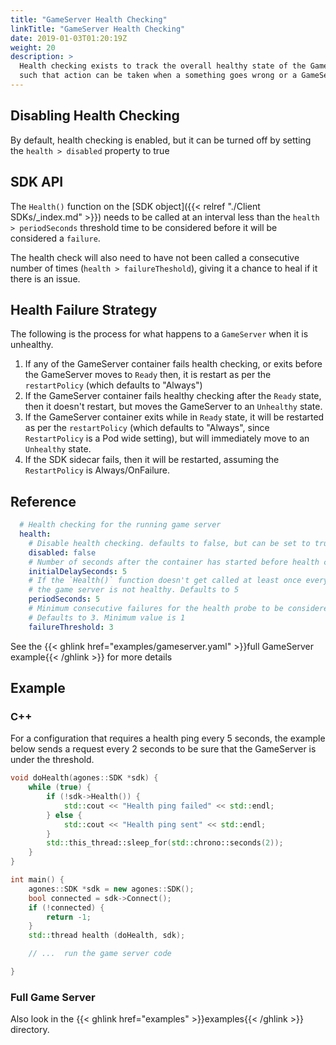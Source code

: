 ```yaml
---
title: "GameServer Health Checking"
linkTitle: "GameServer Health Checking"
date: 2019-01-03T01:20:19Z
weight: 20
description: >
  Health checking exists to track the overall healthy state of the GameServer, 
  such that action can be taken when a something goes wrong or a GameServer drops into an Unhealthy state
---
```


## Disabling Health Checking

By default, health checking is enabled, but it can be turned off by setting the `health > disabled` property to true

## SDK API

The `Health()` function on the [SDK object]({{< relref "./Client SDKs/_index.md" >}}) needs to be called at an interval less than the `health > periodSeconds`
threshold time to be considered before it will be considered a `failure`.

The health check will also need to have not been called a consecutive number of times (`health > failureTheshold`),
giving it a chance to heal if it there is an issue.

## Health Failure Strategy

The following is the process for what happens to a `GameServer` when it is unhealthy.

1. If any of the GameServer container fails health checking, or exits before the GameServer moves to `Ready` then, 
   it is restart as per the `restartPolicy` (which defaults to "Always")
1. If the GameServer container fails healthy checking after the `Ready` state, then it doesn't restart, 
   but moves the GameServer to an `Unhealthy` state.
1. If the GameServer container exits while in `Ready` state, it will be restarted as per the `restartPolicy` 
   (which defaults to "Always", since `RestartPolicy` is a Pod wide setting), 
   but will immediately move to an `Unhealthy` state.
1. If the SDK sidecar fails, then it will be restarted, assuming the `RestartPolicy` is Always/OnFailure.

## Reference
```yaml
  # Health checking for the running game server
  health:
    # Disable health checking. defaults to false, but can be set to true
    disabled: false
    # Number of seconds after the container has started before health check is initiated. Defaults to 5 seconds
    initialDelaySeconds: 5
    # If the `Health()` function doesn't get called at least once every period (seconds), then
    # the game server is not healthy. Defaults to 5
    periodSeconds: 5
    # Minimum consecutive failures for the health probe to be considered failed after having succeeded.
    # Defaults to 3. Minimum value is 1
    failureThreshold: 3
```

See the {{< ghlink href="examples/gameserver.yaml" >}}full GameServer example{{< /ghlink >}} for more details

## Example

### C++

For a configuration that requires a health ping every 5 seconds, the example below sends a request every 2 seconds
to be sure that the GameServer is under the threshold.

```cpp
void doHealth(agones::SDK *sdk) {
    while (true) {
        if (!sdk->Health()) {
            std::cout << "Health ping failed" << std::endl;
        } else {
            std::cout << "Health ping sent" << std::endl;
        }
        std::this_thread::sleep_for(std::chrono::seconds(2));
    }
}

int main() {
    agones::SDK *sdk = new agones::SDK();
    bool connected = sdk->Connect();
    if (!connected) {
        return -1;
    }
    std::thread health (doHealth, sdk);

    // ...  run the game server code

}
```

### Full Game Server

Also look in the {{< ghlink href="examples" >}}examples{{< /ghlink >}} directory.

